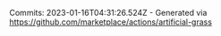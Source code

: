 Commits: 2023-01-16T04:31:26.524Z - Generated via https://github.com/marketplace/actions/artificial-grass
<br>
